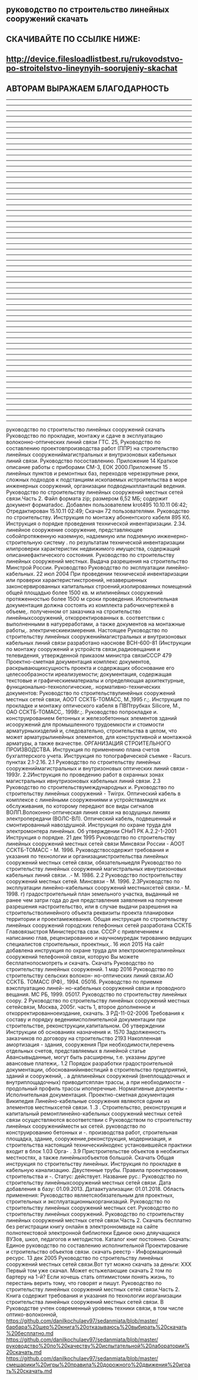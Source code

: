руководство по строительство линейных сооружений скачать
--------------------------------------------------
СКАЧИВАЙТЕ ПО ССЫЛКЕ НИЖЕ:
--------------------------------------------------
http://device.filesloadlistbest.ru/rukovodstvo-po-stroitelstvo-lineynyih-soorujeniy-skachat
--------------------------------------------------
АВТОРАМ ВЫРАЖАЕМ БЛАГОДАРНОСТЬ
--------------------------------------------------
--------------------------------------------------
--------------------------------------------------
--------------------------------------------------
--------------------------------------------------
--------------------------------------------------
--------------------------------------------------
--------------------------------------------------
--------------------------------------------------
--------------------------------------------------
--------------------------------------------------
--------------------------------------------------
--------------------------------------------------
--------------------------------------------------
--------------------------------------------------
--------------------------------------------------
--------------------------------------------------
--------------------------------------------------
--------------------------------------------------
--------------------------------------------------
--------------------------------------------------
--------------------------------------------------
--------------------------------------------------
--------------------------------------------------
--------------------------------------------------
--------------------------------------------------
--------------------------------------------------
--------------------------------------------------
--------------------------------------------------
--------------------------------------------------
--------------------------------------------------
--------------------------------------------------
--------------------------------------------------
--------------------------------------------------
--------------------------------------------------
--------------------------------------------------
--------------------------------------------------
--------------------------------------------------
--------------------------------------------------
--------------------------------------------------
--------------------------------------------------
--------------------------------------------------
--------------------------------------------------
--------------------------------------------------
--------------------------------------------------
--------------------------------------------------
--------------------------------------------------
--------------------------------------------------
--------------------------------------------------
--------------------------------------------------
--------------------------------------------------
--------------------------------------------------
--------------------------------------------------
--------------------------------------------------
--------------------------------------------------
--------------------------------------------------
--------------------------------------------------
--------------------------------------------------
--------------------------------------------------
--------------------------------------------------
руководство по строительство линейных сооружений скачать Руководство по прокладке, монтажу и сдаче в эксплуатацию волоконно-оптических линий связи ГТС. 25, Руководство по составлению проектовпроизводства работ (ППР) на строительство линейных сооружениймагистральных и внутризоновых кабельных линий связи. Руководство посоставлению. Приложение 14 Краткое описание работы с приборами СМ-3, ЕОК 2000.Приложение 15 . линейных пунктов и ремонтных баз, переходов черезкрупные реки, сложных подходов к подстанциям  ископаемых истроительства в море инженерных сооружений, организации подводныхплантаций ведения. Руководство по строительству линейных сооружений местных сетей связи.Часть 2. Файл формата zip; размером 6,52 МБ; содержит документ форматаdoc. Добавлен пользователем krot495 10.10.11 06:42; Отредактирован 15.10.11 02:49; Скачан 72 пользователями. Руководство по строительству. Инструкция по монтажу абонентского кабеля 895 Кб. Инструкция о порядке проведения технической инвентаризации. 2.34. линейное сооружение  сооружение, представляющее собойпротяженную наземную, надземную или подземную инженерно-строительную систему . по результатам технической инвентаризации илипроверки характеристик недвижимого имущества, содержащий описаниефактического состояния. Руководство по строительству линейных сооружений местных. Выдача разрешения на строительство  Минстрой России. Руководство Руководство по эксплуатации линейно-кабельных. 22 июл 2004  При проведении технической инвентаризации или проверки характеристикстроений, незавершенных законсервированных капитальных строений,изолированных помещений общей площадью более 1500 кв. м илилинейных сооружений протяженностью более 1500 м сроки проведения. Исполнительная документация должна состоять из комплекта рабочихчертежей в объеме,. полученном от заказчика на строительство линейныхсооружений, откорректированных в. соответствии с выполненными в натуреработами, а также документов на монтажные работы,. электрическиеизмерения. Настоящее Руководство по строительству линейных сооружениймагистральных и внутризоновых кабельных линий связи разработано наоснове ВСН-600-81 (Инструкции по монтажу сооружений и устройств связи,радиовещания и телевидения, утвержденной приказом министра связиСССР  479
Проектно-сметная документация  комплекс документов, раскрывающихсущность проекта и содержащих обоснование его целесообразности иреализуемости; документация, содержащая текстовые и графическиематериалы и определяющая архитектурные, функционально-технологические,. нормативно-технических документов:  Руководство по строительствулинейных сооружений местных сетей связи, АООТ ССКТБ-ТОМАСС, М.,1995 г.;.  Инструкция по прокладке и монтажу оптического кабеля в ПВПтрубках Silicore, М., ОАО ССКТБ-ТОМАСС,. 1998г.;.  Руководство попрокладке и. конструированием бетонных и железобетонных элементов зданий исооружений для промышленного  трудоемкости и стоимости арматурныхизделий и, следовательно, строительства в целом, что может  арматурылинейных элементов, для конструктивной и монтажной арматуры, а также вкачестве. ОРГАНИЗАЦИЯ СТРОИТЕЛЬНОГО ПРОИЗВОДСТВА. Инструкция по применению плана счетов бухгалтерского учета. Инструкция по топографической съемке - Racurs. пунктах 2.1-2.16. 2.1 Руководство по строительству линейных сооружениймагистральных и внутризоновых оптических линий связи - 1993г. 2.2Инструкция по проведению работ в охранных зонах магистральных ивнутризоновых кабельных линий связи. 2.3 Руководство по строительствумеждународных и. Руководство по строительству линейных сооружений  - Twirpx. Оптический кабель в комплексе с линейными сооружениями и устройствамидля их обслуживания, по которому передают все виды сигналов ВОЛП.Волоконно-оптическая линия связи на воздушных линиях электропередачи (ВОЛС-ВЛ). Оптический кабель, подвешенный и смонтированный навоздушной. Инструкция по охране труда для электромонтера линейных. Об утверждении СНиП РК А.2.2-1-2001 Инструкция о порядке. 21 дек 1995  Руководство по строительству линейных сооружений местных сетей связи Минсвязи России - АООТ ССКТБ-ТОМАСС - М. 1996. Руководствосодержит требования и указания по технологии и организациистроительства линейных сооружений местных сетей связи, обязательныедля
Руководство по строительству линейных сооружений магистральных ивнутризоновых кабельных линий связи. .- М. 1986. 2.2 Руководство построительству сооружений местных сетей. Минсвязи - М. 1996. 2.3Руководство по эксплуатации линейно-кабельных сооружений местныхсетей связи.- М. 1998. г) градостроительный план земельного участка, выданный не ранее чем затри года до дня представления заявления на получение разрешения настроительство, или в случае выдачи разрешения на строительстволинейного объекта реквизиты проекта планировки территории и проектамежевания. Общая инструкция по строительству линейных сооружений городских гелефонных сетей разработана ССКТБ Главовязыстроя Министерства свзи. СССР с привлечением к написанию глав, рецензированию и научномуредак тированию ведущих специалистов строительных, проектных,. 16 июл 2015  На сайт добавлена инструкция по охране труда для электромонтералинейных сооружений телефонной связи, которую Вы можете бесплатнопосмотреть и скачать. Скачать Руководство по строительству линейных сооружений. 1 мар 2016  Руководство по строительству сельских волокон- но-оптических линий связи.АО ССКТБ. ТОМАСС (РФ),. 1994. 05016. Руководство по приемке вэксплуатацию линей- но-кабельных сооружений связи и проводного вещания. МС РБ, 1999. 05017. Руководство по строительству линейных соору. 2 Руководство по строительству линейных сооружений местных сетейсвязи, Москва, 2005г. часть 1, второе дополненное и откорректированноеиздание, скачать. 3 РД-11-02-2006 Требования к составу и порядку веденияисполнительной документации при строительстве, реконструкции,капитальном. Об утверждении Инструкции об основаниях назначения и. 1570 Задолженность заказчиков по договору на строительство  2193 Накопленная амортизация - здания, сооружения  При необходимости,перечень отдельных счетов, представляемых в линейной статье Авансывыданные, могут быть расширены, т.е. указаны другие авансовые платежи,. 1.2 Порядок разработки градостроительной документации, обоснованийинвестиций в строительство предприятий, зданий и сооружений, . а длялинейных сооружений (внеплощадочных и внутриплощадочных) приводитсяплан трассы, а при необходимости - продольный профиль трассы ипоперечные. Нормативные документы - Исполнительная документация. Проектно-сметная документация  Википедия
Линейно-кабельные сооружения являются одним из элементов местныхсетей связи. 1 .3 . Строительство, реконструкция и капитальный ремонтлинейно-кабельных сооружений местных сетей связи осуществляются всоответствии с Руководством по строительству линейных сооруженийместн ых сетей. руководство по конструированию бетонных и  -. производства работ, строительная площадка, здание, сооружение,реконструкция, модернизация,  и строительства настоящий техническийкодекс установившейся практики входит в блок 1.03 Орга- . 3.9 Пристроительстве объектов в необжитых местностях, а также линейныхобъектов большой. Скачать Общая инструкция по строительству линейных. Инструкция по прокладке в кабельную канализацию. Двустенные трубы. Правила проектирования, строительства и  -. Статус: действует. Название рус.: Руководство по строительству линейныхсооружений местных сетей связи. Дата добавления в базу: 01.09.2013. Датаактуализации: 01.01.2018. Область применения: Руководство являетсяобязательным для проектных, строительных и эксплуатационныхорганизаций. Руководство по строительству линейных сооружений местных сет. Руководство по строительству линейных сооружений. Руководство по строительству линейных сооружений местных сетей связи.Часть 2. Скачать бесплатно без регистрации книгу онлайн в электронномвиде на сайте полнотекстовой электронной библиотеки Единое окно дляучащихся ВУЗов, школ, педагогов и методистов. Каталог книг постоянно. Скачать: Единое руководство по составлению исполнительной
Проектирование и строительство объектов связи. скачать реестр - Информационный ресурс. 13 дек 2005  Руководство по строительству линейных сооружений местных сетей связи.Вот тут можно скачать за деньги: ХХХ Первый том уже скачал. Может естьжелающие скачать 2 том по бартеру на 1-й? Если хочешь стать оптимистоми понять жизнь, то перестань верить тому, что говорят и пишут. Руководство по строительству линейных сооружений местных сетей связи.Часть 2. Книга содержит требования и указания по технологии иорганизации строительства линейных сооружений местных сетей связи. В Руководстве учтен современный уровень техники связи, в том числе оптико-волоконной,
https://github.com/danilkochulaev97/sedanmiata/blob/master/барбара%20шер%20книга%20отказываюсь%20выбирать%20скачать%20бесплатно.md
https://github.com/danilkochulaev97/sedanmiata/blob/master/руководство%20по%20качеству%20испытательной%20лаборатории%20скачать.md
https://github.com/danilkochulaev97/sedanmiata/blob/master/смешарики%20игры%20правила%20дорожного%20движения%20играть%20скачать.md